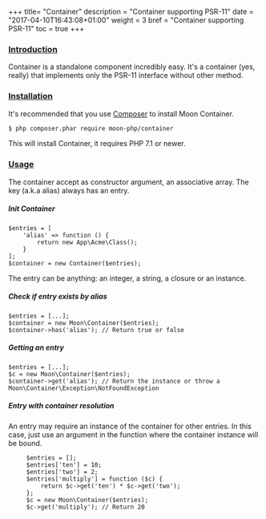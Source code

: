 +++
title= "Container"
description = "Container supporting PSR-11"
date = "2017-04-10T16:43:08+01:00"
weight = 3
bref = "Container supporting PSR-11"
toc = true
+++

<h3 class="section-head" id="introduction"><a href="#introduction">Introduction</a></h3>
Container is a standalone component incredibly easy.
It's a container (yes, really) that implements only the PSR-11 interface without other method.

<h3 class="section-head" id="installation"><a href="#installation">Installation</a></h3>

It's recommended that you use [Composer](https://getcomposer.org/) to install Moon Container.

```bash
$ php composer.phar require moon-php/container
```

This will install Container, it requires PHP 7.1 or newer.

<h3 class="section-head" id="usage"><a href="#usage">Usage</a></h3>

The container accept as  constructor argument, an associative array.
The key (a.k.a alias) always has an entry.

##### Init Container

    $entries = [
        'alias' => function () {
            return new App\Acme\Class();
        }
    ];
    $container = new Container($entries);
        
The entry can be anything: an integer, a string, a closure or an instance.

##### Check if entry exists by alias

    $entries = [...];
    $container = new Moon\Container($entries);
    $container->has('alias'); // Return true or false

##### Getting an entry

    $entries = [...];
    $c = new Moon\Container($entries);
    $container->get('alias'); // Return the instance or throw a Moon\Container\Exception\NotFoundException
    

##### Entry with container resolution

An entry may require an instance of the container for other entries.
In this case, just use an argument in the function where the container instance will be bound.
 
         $entries = [];
         $entries['ten'] = 10;
         $entries['two'] = 2;
         $entries['multiply'] = function ($c) {
             return $c->get('ten') * $c->get('two');
         };
         $c = new Moon\Container($entries);
         $c->get('multiply'); // Return 20
